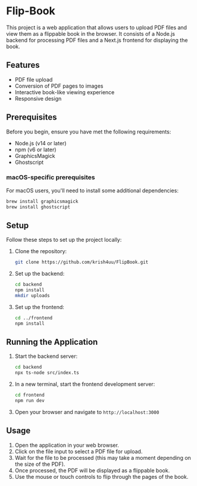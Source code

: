 # Flip-Book

This project is a web application that allows users to upload PDF files and view them as a flippable book in the browser. It consists of a Node.js backend for processing PDF files and a Next.js frontend for displaying the book.

## Features

- PDF file upload
- Conversion of PDF pages to images
- Interactive book-like viewing experience
- Responsive design

## Prerequisites

Before you begin, ensure you have met the following requirements:

- Node.js (v14 or later)
- npm (v6 or later)
- GraphicsMagick
- Ghostscript

### macOS-specific prerequisites

For macOS users, you'll need to install some additional dependencies:

```bash
brew install graphicsmagick
brew install ghostscript
```

## Setup

Follow these steps to set up the project locally:

1. Clone the repository:
   ```bash
   git clone https://github.com/krish4uu/FlipBook.git

   ```

2. Set up the backend:
   ```bash
   cd backend
   npm install
   mkdir uploads
   ```

3. Set up the frontend:
   ```bash
   cd ../frontend
   npm install
   ```

## Running the Application

1. Start the backend server:
   ```bash
   cd backend
   npx ts-node src/index.ts
   ```

2. In a new terminal, start the frontend development server:
   ```bash
   cd frontend
   npm run dev
   ```

3. Open your browser and navigate to `http://localhost:3000`

## Usage

1. Open the application in your web browser.
2. Click on the file input to select a PDF file for upload.
3. Wait for the file to be processed (this may take a moment depending on the size of the PDF).
4. Once processed, the PDF will be displayed as a flippable book.
5. Use the mouse or touch controls to flip through the pages of the book.

